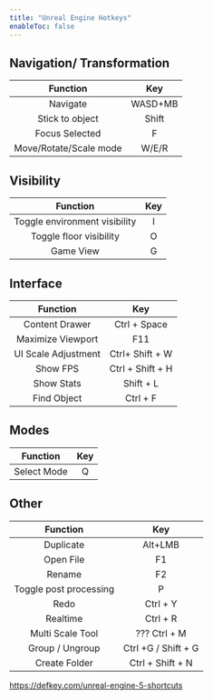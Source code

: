 ```yaml
---
title: "Unreal Engine Hotkeys"
enableToc: false
---
```

## Navigation/ Transformation
|Function|Key
|:-:|:-:
|Navigate|WASD+MB
|Stick to object|Shift
|Focus Selected|F
|Move/Rotate/Scale mode|W/E/R


## Visibility
|Function|Key
|:-:|:-:
|Toggle environment visibility|I
|Toggle floor visibility|O
|Game View|G

## Interface
|Function|Key
|:-:|:-:
|Content Drawer|Ctrl + Space
|Maximize Viewport|F11
|UI Scale Adjustment|Ctrl+ Shift + W
|Show FPS|Ctrl + Shift + H
|Show Stats|Shift + L
|Find Object|Ctrl + F

## Modes
|Function|Key
|:-:|:-:
|Select Mode|Q


## Other
|Function|Key
|:-:|:-:
|Duplicate|Alt+LMB
|Open File|F1
|Rename|F2
|Toggle post processing|P
|Redo|Ctrl + Y
|Realtime|Ctrl + R
|Multi Scale Tool|??? Ctrl + M
|Group / Ungroup|Ctrl +G / Shift + G
|Create Folder|Ctrl + Shift + N



https://defkey.com/unreal-engine-5-shortcuts